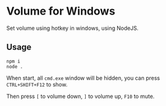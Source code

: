 # Volume for Windows
Set volume using hotkey in windows, using NodeJS.

## Usage
```
npm i
node .
```

When start, all `cmd.exe` window will be hidden, you can press `CTRL+SHIFT+F12` to show.

Then press `[` to volume down, `]` to volume up, `F10` to mute.

